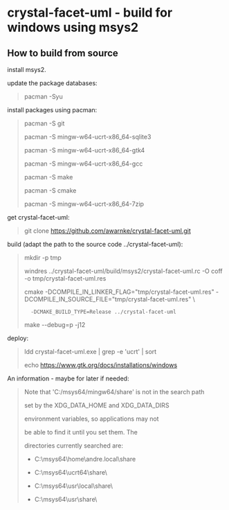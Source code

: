 
crystal-facet-uml - build for windows using msys2
=============

How to build from source
-----------

install msys2.

update the package databases:

> pacman -Syu

install packages using pacman:

> pacman -S git
>
> pacman -S mingw-w64-ucrt-x86_64-sqlite3
>
> pacman -S mingw-w64-ucrt-x86_64-gtk4
>
> pacman -S mingw-w64-ucrt-x86_64-gcc
>
> pacman -S make
>
> pacman -S cmake
>
> pacman -S mingw-w64-ucrt-x86_64-7zip

get crystal-facet-uml:

> git clone https://github.com/awarnke/crystal-facet-uml.git

build (adapt the path to the source code ../crystal-facet-uml):

> mkdir -p tmp
>
> windres ../crystal-facet-uml/build/msys2/crystal-facet-uml.rc -O coff -o tmp/crystal-facet-uml.res
>
> cmake -DCOMPILE_IN_LINKER_FLAG="tmp/crystal-facet-uml.res" -DCOMPILE_IN_SOURCE_FILE="tmp/crystal-facet-uml.res" \\
>
>       -DCMAKE_BUILD_TYPE=Release ../crystal-facet-uml
>
> make --debug=p -j12

deploy:

> ldd crystal-facet-uml.exe | grep -e 'ucrt' | sort
>
> echo https://www.gtk.org/docs/installations/windows


An information - maybe for later if needed:

> Note that 'C:/msys64/mingw64/share' is not in the search path
>
> set by the XDG_DATA_HOME and XDG_DATA_DIRS
>
> environment variables, so applications may not
>
> be able to find it until you set them. The
>
> directories currently searched are:
>
>
> - C:\msys64\home\andre\.local\share
>
> - C:\msys64\ucrt64\share\
>
> - C:\msys64\usr\local\share\
>
> - C:\msys64\usr\share\
